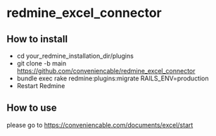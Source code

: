 # redmine_excel_connector


## How to install
* cd your_redmine_installation_dir/plugins
* git clone -b main https://github.com/conveniencable/redmine_excel_connector
* bundle exec rake redmine:plugins:migrate RAILS_ENV=production  
* Restart Redmine

## How to use
please go to https://conveniencable.com/documents/excel/start

